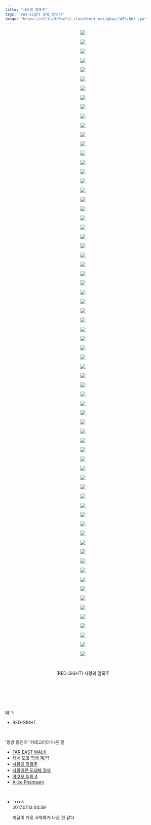 ```yaml
---
title: "사랑의 열폭주"
tags: "red-sight 동방_동인지"
image: "https://d1l1ue9r5wvfs2.cloudfront.net/ghap/1459/001.jpg"
---
```

<div class="article">
<p style="text-align: center; clear: none; float: none;"><img src="{{ site.imgserver9 }}/ghap/1459/001.jpg"/></p>
<p style="text-align: center; clear: none; float: none;"><img src="{{ site.imgserver9 }}/ghap/1459/002.jpg"/></p>
<p style="text-align: center; clear: none; float: none;"><img src="{{ site.imgserver9 }}/ghap/1459/003.jpg"/></p>
<p style="text-align: center; clear: none; float: none;"><img src="{{ site.imgserver9 }}/ghap/1459/004.jpg"/></p>
<p style="text-align: center; clear: none; float: none;"><img src="{{ site.imgserver9 }}/ghap/1459/005.jpg"/></p>
<p style="text-align: center; clear: none; float: none;"><img src="{{ site.imgserver9 }}/ghap/1459/006.jpg"/></p>
<p style="text-align: center; clear: none; float: none;"><img src="{{ site.imgserver9 }}/ghap/1459/007.jpg"/></p>
<p style="text-align: center; clear: none; float: none;"><img src="{{ site.imgserver9 }}/ghap/1459/008.jpg"/></p>
<p style="text-align: center; clear: none; float: none;"><img src="{{ site.imgserver9 }}/ghap/1459/009.jpg"/></p>
<p style="text-align: center; clear: none; float: none;"><img src="{{ site.imgserver9 }}/ghap/1459/010.jpg"/></p>
<p style="text-align: center; clear: none; float: none;"><img src="{{ site.imgserver9 }}/ghap/1459/011.jpg"/></p>
<p style="text-align: center; clear: none; float: none;"><img src="{{ site.imgserver9 }}/ghap/1459/012.jpg"/></p>
<p style="text-align: center; clear: none; float: none;"><img src="{{ site.imgserver9 }}/ghap/1459/013.jpg"/></p>
<p style="text-align: center; clear: none; float: none;"><img src="{{ site.imgserver9 }}/ghap/1459/014.jpg"/></p>
<p style="text-align: center; clear: none; float: none;"><img src="{{ site.imgserver9 }}/ghap/1459/015.jpg"/></p>
<p style="text-align: center; clear: none; float: none;"><img src="{{ site.imgserver9 }}/ghap/1459/016.jpg"/></p>
<p style="text-align: center; clear: none; float: none;"><img src="{{ site.imgserver9 }}/ghap/1459/017.jpg"/></p>
<p style="text-align: center; clear: none; float: none;"><img src="{{ site.imgserver9 }}/ghap/1459/018.jpg"/></p>
<p style="text-align: center; clear: none; float: none;"><img src="{{ site.imgserver9 }}/ghap/1459/019.jpg"/></p>
<p style="text-align: center; clear: none; float: none;"><img src="{{ site.imgserver9 }}/ghap/1459/020.jpg"/></p>
<p style="text-align: center; clear: none; float: none;"><img src="{{ site.imgserver9 }}/ghap/1459/021.jpg"/></p>
<p style="text-align: center; clear: none; float: none;"><img src="{{ site.imgserver9 }}/ghap/1459/022.jpg"/></p>
<p style="text-align: center; clear: none; float: none;"><img src="{{ site.imgserver9 }}/ghap/1459/023.jpg"/></p>
<p style="text-align: center; clear: none; float: none;"><img src="{{ site.imgserver9 }}/ghap/1459/024.jpg"/></p>
<p style="text-align: center; clear: none; float: none;"><img src="{{ site.imgserver9 }}/ghap/1459/025.jpg"/></p>
<p style="text-align: center; clear: none; float: none;"><img src="{{ site.imgserver9 }}/ghap/1459/026.jpg"/></p>
<p style="text-align: center; clear: none; float: none;"><img src="{{ site.imgserver9 }}/ghap/1459/027.jpg"/></p>
<p style="text-align: center; clear: none; float: none;"><img src="{{ site.imgserver9 }}/ghap/1459/028.jpg"/></p>
<p style="text-align: center; clear: none; float: none;"><img src="{{ site.imgserver9 }}/ghap/1459/029.jpg"/></p>
<p style="text-align: center; clear: none; float: none;"><img src="{{ site.imgserver9 }}/ghap/1459/030.jpg"/></p>
<p style="text-align: center; clear: none; float: none;"><img src="{{ site.imgserver9 }}/ghap/1459/031.jpg"/></p>
<p style="text-align: center; clear: none; float: none;"><img src="{{ site.imgserver9 }}/ghap/1459/032.jpg"/></p>
<p style="text-align: center; clear: none; float: none;"><img src="{{ site.imgserver9 }}/ghap/1459/033.jpg"/></p>
<p style="text-align: center; clear: none; float: none;"><img src="{{ site.imgserver9 }}/ghap/1459/034.jpg"/></p>
<p style="text-align: center; clear: none; float: none;"><img src="{{ site.imgserver9 }}/ghap/1459/035.jpg"/></p>
<p style="text-align: center; clear: none; float: none;"><img src="{{ site.imgserver9 }}/ghap/1459/036.jpg"/></p>
<p style="text-align: center; clear: none; float: none;"><img src="{{ site.imgserver9 }}/ghap/1459/037.jpg"/></p>
<p style="text-align: center; clear: none; float: none;"><img src="{{ site.imgserver9 }}/ghap/1459/038.jpg"/></p>
<p style="text-align: center; clear: none; float: none;"><img src="{{ site.imgserver9 }}/ghap/1459/039.jpg"/></p>
<p style="text-align: center; clear: none; float: none;"><img src="{{ site.imgserver9 }}/ghap/1459/040.jpg"/></p>
<p style="text-align: center; clear: none; float: none;"><img src="{{ site.imgserver9 }}/ghap/1459/041.jpg"/></p>
<p style="text-align: center; clear: none; float: none;"><img src="{{ site.imgserver9 }}/ghap/1459/042.jpg"/></p>
<p style="text-align: center; clear: none; float: none;"><img src="{{ site.imgserver9 }}/ghap/1459/043.jpg"/></p>
<p style="text-align: center; clear: none; float: none;"><img src="{{ site.imgserver9 }}/ghap/1459/044.jpg"/></p>
<p style="text-align: center; clear: none; float: none;"><img src="{{ site.imgserver9 }}/ghap/1459/045.jpg"/></p>
<p style="text-align: center; clear: none; float: none;"><img src="{{ site.imgserver9 }}/ghap/1459/046.jpg"/></p>
<p style="text-align: center; clear: none; float: none;"><img src="{{ site.imgserver9 }}/ghap/1459/047.jpg"/></p>
<p style="text-align: center; clear: none; float: none;"><img src="{{ site.imgserver9 }}/ghap/1459/048.jpg"/></p>
<p style="text-align: center; clear: none; float: none;"><img src="{{ site.imgserver9 }}/ghap/1459/049.jpg"/></p>
<p style="text-align: center; clear: none; float: none;"><img src="{{ site.imgserver9 }}/ghap/1459/050.jpg"/></p>
<p style="text-align: center; clear: none; float: none;"><img src="{{ site.imgserver9 }}/ghap/1459/051.jpg"/></p>
<p style="text-align: center; clear: none; float: none;"><img src="{{ site.imgserver9 }}/ghap/1459/052.jpg"/></p>
<p style="text-align: center; clear: none; float: none;"><img src="{{ site.imgserver9 }}/ghap/1459/053.jpg"/></p>
<p style="text-align: center; clear: none; float: none;"><img src="{{ site.imgserver9 }}/ghap/1459/054.jpg"/></p>
<p style="text-align: center; clear: none; float: none;"><img src="{{ site.imgserver9 }}/ghap/1459/055.jpg"/></p>
<p style="text-align: center; clear: none; float: none;"><img src="{{ site.imgserver9 }}/ghap/1459/056.jpg"/></p>
<p style="text-align: center; clear: none; float: none;"><img src="{{ site.imgserver9 }}/ghap/1459/057.jpg"/></p>
<p style="text-align: center; clear: none; float: none;"><img src="{{ site.imgserver9 }}/ghap/1459/058.jpg"/></p>
<p style="text-align: center; clear: none; float: none;"><img src="{{ site.imgserver9 }}/ghap/1459/059.jpg"/></p>
<p style="text-align: center; clear: none; float: none;"><img src="{{ site.imgserver9 }}/ghap/1459/060.jpg"/></p>
<p style="text-align: center; clear: none; float: none;"><img src="{{ site.imgserver9 }}/ghap/1459/061.jpg"/></p>
<p style="text-align: center; clear: none; float: none;"><img src="{{ site.imgserver9 }}/ghap/1459/062.jpg"/></p>
<p style="text-align: center; clear: none; float: none;"><img src="{{ site.imgserver9 }}/ghap/1459/063.jpg"/></p>
<p style="text-align: center; clear: none; float: none;"><img src="{{ site.imgserver9 }}/ghap/1459/064.jpg"/></p>
<p style="text-align: center; clear: none; float: none;"><img src="{{ site.imgserver9 }}/ghap/1459/065.jpg"/></p>
<p style="text-align: center; clear: none; float: none;"><img src="{{ site.imgserver9 }}/ghap/1459/066.jpg"/></p>
<p style="text-align: center; clear: none; float: none;"><img src="{{ site.imgserver9 }}/ghap/1459/067.jpg"/></p>
<p style="text-align: center; clear: none; float: none;"><img src="{{ site.imgserver9 }}/ghap/1459/068.jpg"/></p>
<p style="text-align: center; clear: none; float: none;"><br/></p>
<p style="text-align: center; clear: none; float: none;">[RED-SIGHT] 사랑의 열폭주</p>
<p style="text-align: center; clear: none; float: none;"><br/></p>
<p><br/></p>
</div><br/>
<div class="tagTrail">
<p>태그: </p>
<ul>
<li>RED-SIGHT</li>
</ul>
</div><br/>
<div class="another">
<p>'동방 동인지' 카테고리의 다른 글</p>
<ul>
<li><a href="/ghap_1461">FAR EAST WALK</a></li>
<li><a href="/ghap_1460">케네 모코 학생 제군!</a></li>
<li><a href="/ghap_1459">사랑의 열폭주</a></li>
<li><a href="/ghap_1458">사랑이란 도대체 뭘까</a></li>
<li><a href="/ghap_1457">야쿠모 일화 4</a></li>
<li><a href="/ghap_1456">Alice Phantasm</a></li>
</ul>
</div><br/>
<div class="cb_module cb_fluid">
<div class="cb_wrt cb_profile">
<div class="comment">
<ul>
<li class="cb_thumb_off" id="comment15034870">
<div class="cb_comment_area">
<div class="cb_info_area">
<div class="cb_section">
<span class="cb_nick_name">ㄱㅁㅎ</span>
</div>
<div class="cb_section">
<span class="cb_date">2017.07.13 00:39 </span>
</div>
</div>
<div class="cb_dsc_comment">
<p class="cb_dsc">
											리글이 가장 사악하게 나온 편 같다
										</p>
</div>
</div></li>
</ul>
</div>
</div><!-- commentList close -->
</div><br/>
